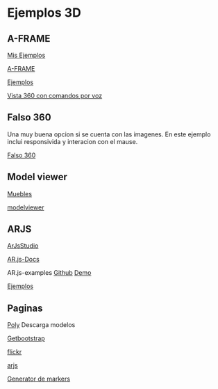 # Ejemplos 3D

## A-FRAME

[Mis Ejemplos](./a_frame)

[A-FRAME](https://aframe.io/)

[Ejemplos](https://github.com/stemkoski/A-Frame-Examples)

[Vista 360 con comandos por voz](https://elberfeld2.github.io/js3d/a_frame/escenarioVoz.html)

## Falso 360

Una muy buena opcion si se cuenta con las imagenes.
En este ejemplo inclui responsivida y interacion con el mause.

[Falso 360](https://elberfeld2.github.io/js3d/falso-360)


## Model viewer

[Muebles](https://elberfeld2.github.io/js3d/model_viewer/)

[modelviewer](https://modelviewer.dev/)


## ARJS
 
[ArJsStudio](https://ar-js-org.github.io/studio/)

[AR.js-Docs](https://ar-js-org.github.io/AR.js-Docs/)

AR.js-examples [Github](https://github.com/stemkoski/AR.js-examples/) [Demo](https://stemkoski.github.io/AR-Examples/)

[Ejemplos](https://github.com/stemkoski/A-Frame-Examples)

## Paginas

[Poly](https://poly.google.com/) Descarga modelos

[Getbootstrap](https://v5.getbootstrap.com/docs/5.0/) 

[flickr](https://www.flickr.com/)

[arjs](https://aframe.io/blog/arjs/)

[Generator de markers](https://ar-js-org.github.io/AR.js/three.js/examples/marker-training/examples/generator.html)